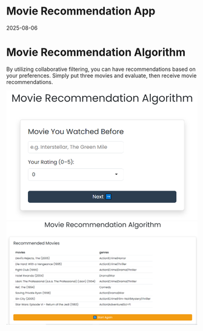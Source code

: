 Movie Recommendation App
================
2025-08-06

# Movie Recommendation Algorithm

By utilizing collaborative filtering, you can have recommendations based
on your preferences. Simply put three movies and evaluate, then receive
movie recommendations.

![Poster](pics/pic_1.PNG) ![Poster](pics/pic_2.PNG)

